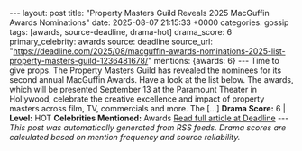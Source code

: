 --- layout: post title: "Property Masters Guild Reveals 2025 MacGuffin Awards Nominations" date: 2025-08-07 21:15:33 +0000 categories: gossip tags: [awards, source-deadline, drama-hot] drama_score: 6 primary_celebrity: awards source: deadline source_url: "https://deadline.com/2025/08/macguffin-awards-nominations-2025-list-property-masters-guild-1236481678/" mentions: {awards: 6} --- Time to give props. The Property Masters Guild has revealed the nominees for its second annual MacGuffin Awards. Have a look at the list below. The awards, which will be presented September 13 at the Paramount Theater in Hollywood, celebrate the creative excellence and impact of property masters across film, TV, commercials and more. The […] **Drama Score:** 6 | **Level:** HOT **Celebrities Mentioned:** Awards [Read full article at Deadline](https://deadline.com/2025/08/macguffin-awards-nominations-2025-list-property-masters-guild-1236481678/) --- *This post was automatically generated from RSS feeds. Drama scores are calculated based on mention frequency and source reliability.*